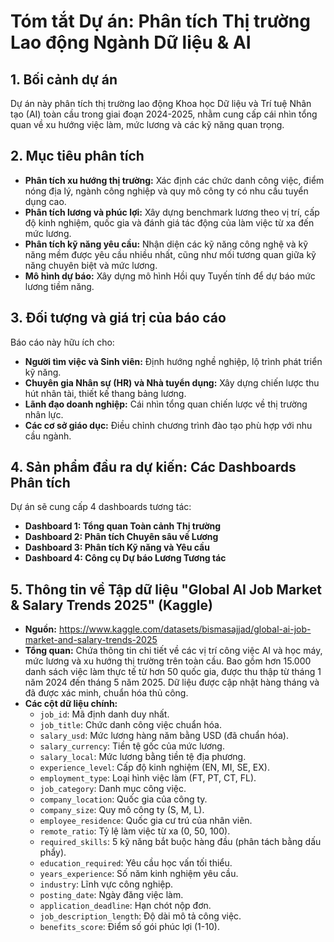 # Tóm tắt Dự án: Phân tích Thị trường Lao động Ngành Dữ liệu & AI

## 1. Bối cảnh dự án
Dự án này phân tích thị trường lao động Khoa học Dữ liệu và Trí tuệ Nhân tạo (AI) toàn cầu trong giai đoạn 2024-2025, nhằm cung cấp cái nhìn tổng quan về xu hướng việc làm, mức lương và các kỹ năng quan trọng.

## 2. Mục tiêu phân tích
*   **Phân tích xu hướng thị trường:** Xác định các chức danh công việc, điểm nóng địa lý, ngành công nghiệp và quy mô công ty có nhu cầu tuyển dụng cao.
*   **Phân tích lương và phúc lợi:** Xây dựng benchmark lương theo vị trí, cấp độ kinh nghiệm, quốc gia và đánh giá tác động của làm việc từ xa đến mức lương.
*   **Phân tích kỹ năng yêu cầu:** Nhận diện các kỹ năng công nghệ và kỹ năng mềm được yêu cầu nhiều nhất, cũng như mối tương quan giữa kỹ năng chuyên biệt và mức lương.
*   **Mô hình dự báo:** Xây dựng mô hình Hồi quy Tuyến tính để dự báo mức lương tiềm năng.

## 3. Đối tượng và giá trị của báo cáo
Báo cáo này hữu ích cho:
*   **Người tìm việc và Sinh viên:** Định hướng nghề nghiệp, lộ trình phát triển kỹ năng.
*   **Chuyên gia Nhân sự (HR) và Nhà tuyển dụng:** Xây dựng chiến lược thu hút nhân tài, thiết kế thang bảng lương.
*   **Lãnh đạo doanh nghiệp:** Cái nhìn tổng quan chiến lược về thị trường nhân lực.
*   **Các cơ sở giáo dục:** Điều chỉnh chương trình đào tạo phù hợp với nhu cầu ngành.

## 4. Sản phẩm đầu ra dự kiến: Các Dashboards Phân tích
Dự án sẽ cung cấp 4 dashboards tương tác:
*   **Dashboard 1: Tổng quan Toàn cảnh Thị trường**
*   **Dashboard 2: Phân tích Chuyên sâu về Lương**
*   **Dashboard 3: Phân tích Kỹ năng và Yêu cầu**
*   **Dashboard 4: Công cụ Dự báo Lương Tương tác**

## 5. Thông tin về Tập dữ liệu "Global AI Job Market & Salary Trends 2025" (Kaggle)
*   **Nguồn:** https://www.kaggle.com/datasets/bismasajjad/global-ai-job-market-and-salary-trends-2025
*   **Tổng quan:** Chứa thông tin chi tiết về các vị trí công việc AI và học máy, mức lương và xu hướng thị trường trên toàn cầu. Bao gồm hơn 15.000 danh sách việc làm thực tế từ hơn 50 quốc gia, được thu thập từ tháng 1 năm 2024 đến tháng 5 năm 2025. Dữ liệu được cập nhật hàng tháng và đã được xác minh, chuẩn hóa thủ công.
*   **Các cột dữ liệu chính:**
    *   `job_id`: Mã định danh duy nhất.
    *   `job_title`: Chức danh công việc chuẩn hóa.
    *   `salary_usd`: Mức lương hàng năm bằng USD (đã chuẩn hóa).
    *   `salary_currency`: Tiền tệ gốc của mức lương.
    *   `salary_local`: Mức lương bằng tiền tệ địa phương.
    *   `experience_level`: Cấp độ kinh nghiệm (EN, MI, SE, EX).
    *   `employment_type`: Loại hình việc làm (FT, PT, CT, FL).
    *   `job_category`: Danh mục công việc.
    *   `company_location`: Quốc gia của công ty.
    *   `company_size`: Quy mô công ty (S, M, L).
    *   `employee_residence`: Quốc gia cư trú của nhân viên.
    *   `remote_ratio`: Tỷ lệ làm việc từ xa (0, 50, 100).
    *   `required_skills`: 5 kỹ năng bắt buộc hàng đầu (phân tách bằng dấu phẩy).
    *   `education_required`: Yêu cầu học vấn tối thiểu.
    *   `years_experience`: Số năm kinh nghiệm yêu cầu.
    *   `industry`: Lĩnh vực công nghiệp.
    *   `posting_date`: Ngày đăng việc làm.
    *   `application_deadline`: Hạn chót nộp đơn.
    *   `job_description_length`: Độ dài mô tả công việc.
    *   `benefits_score`: Điểm số gói phúc lợi (1-10).